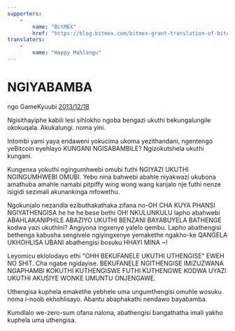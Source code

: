 ```yaml
---
supporters: 
    - 
        name: "BitMEX"
        href: "https://blog.bitmex.com/bitmex-grant-translation-of-bitcoin-content-into-african-languages/"
translators: 
    - 
        name: "Happy Mahlangu"
---
```

# NGIYABAMBA

ngo GameKyuubi [2013/12/18](https://bitcointalk.org/index.php?topic=375643.0)

<LanguageDropdown/>

Ngisithayiphe kabili lesi sihlokho ngoba bengazi ukuthi bekungalungile okokuqala. Akukalungi. noma yini.

Intombi yami yaya endaweni yokucima ukoma yezithandani, ngentengo yeBitcoin eyehlayo KUNGANI NGISABAMBILE? Ngizokutshela ukuthi kungani.

Kungenxa yokuthi ngingumhwebi omubi futhi NGIYAZI UKUTHI NGINGUMHWEBI OMUBI. Yebo nina bahwebi abahle niyakwazi ukubona amathuba amahle namabi pitpiffy wing wong wang kanjalo nje futhi nenze isigidi sezimali akunankinga mfowethu. 

Ngokunjalo nezandla ezibuthakathaka zifana no-OH CHA KUYA PHANSI NGIYATHENGISA he he he  bese bethi OH! NKULUNKULU lapho abahwebi ABAHLAKANIPHILE ABAZIYO UKUTHI BENZANI BAYABUYELA BATHENGE kodwa yazi ukuthini? Angiyona ingxenye yalelo qembu. Lapho abathengisi bethenga kabusha sengivele ngiyingxenye yemakethe ngakho-ke QANGELA UKHOHLISA UBANI abathengisi bosuku HHAYI MINA ~! 

Leyomicu eklolodayo ethi "OHH BEKUFANELE UKUTHI UTHENGISE" EWEH NO SHIT. Cha ngabe ngidayise. BEKUFANELE NGITHENGISE IMIZUZWANA NGAPHAMBI KOKUTHI KUTHENGISWE FUTHI KUTHENGWE KODWA UYAZI UKUTHI AKUSIYE WONKE UMUNTU ONJENGAWE. 

Uthengisa kuphela emakethe yebhele uma ungumthengisi omuhle wosuku noma i-noob ekhohlisayo. Abantu abaphakathi nendawo bayabamba.  

Kumdlalo we-zero-sum ofana nalona, ​​abathengisi bangathatha imali yakho kuphela uma uthengisa.